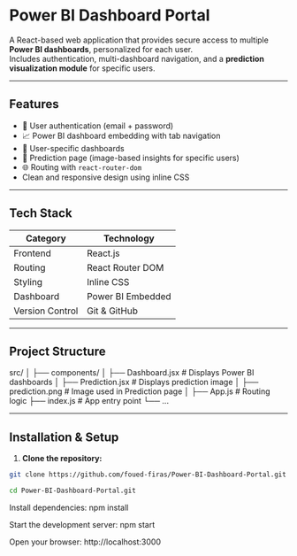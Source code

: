 # Power BI Dashboard Portal

A React-based web application that provides secure access to multiple **Power BI dashboards**, personalized for each user.  
Includes authentication, multi-dashboard navigation, and a **prediction visualization module** for specific users.

---

## Features

- 🔐 User authentication (email + password)  
- 📈 Power BI dashboard embedding with tab navigation  
- 👤 User-specific dashboards  
- 🧠 Prediction page (image-based insights for specific users)  
- 🌐 Routing with `react-router-dom`  
-  Clean and responsive design using inline CSS

---

## Tech Stack

| Category   | Technology         |
|------------|------------------|
| Frontend   | React.js          |
| Routing    | React Router DOM  |
| Styling    | Inline CSS        |
| Dashboard  | Power BI Embedded |
| Version Control | Git & GitHub |

---

## Project Structure
src/
│
├── components/
│ ├── Dashboard.jsx # Displays Power BI dashboards
│ ├── Prediction.jsx # Displays prediction image
│ ├── prediction.png # Image used in Prediction page
│
├── App.js # Routing logic
├── index.js # App entry point
└── ...


---

## Installation & Setup

1. **Clone the repository:**
```bash
git clone https://github.com/foued-firas/Power-BI-Dashboard-Portal.git

cd Power-BI-Dashboard-Portal.git
```
Install dependencies:
npm install


Start the development server:
npm start

Open your browser:
http://localhost:3000

